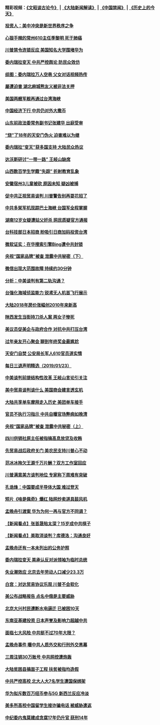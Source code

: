 #### 精彩视频：[《文昭谈古论今》](https://github.com/gfw-breaker/wenzhao/blob/master/README.md?t=01241830) | [《大陆新闻解读》](https://github.com/gfw-breaker/ntdtv-comedy/blob/master/README.md?t=01241830) | [《中国禁闻》](https://github.com/gfw-breaker/ntdtv-news/blob/master/README.md?t=01241830) | [《历史上的今天》](https://github.com/gfw-breaker/today-in-history/blob/master/README.md?t=01241830) 

#### [投资人：美中冲突是新世界秩序之争](../pages/nsc413/n10999607.md?t=01241830) 

#### [心狠手辣的常州610主任季黎明 死于肺癌](../pages/nsc413/n10996507.md?t=01241830) 

#### [川普禁令连锁反应 美国知名大学围堵华为](../pages/nsc413/n10999500.md?t=01241830) 

#### [委内瑞拉变天 中共严控舆论 防民众效仿](../pages/nsc413/n10999399.md?t=01241830) 

#### [组图：委内瑞拉万人空巷 父女对话视频热传](../pages/nsc413/n10999436.md?t=01241830) 

#### [屡遭迫害 湖北麻城熊友义被非法关押](../pages/nsc413/n10974917.md?t=01241830) 

#### [美国两艘军舰再通过台湾海峡](../pages/nsc413/n10999231.md?t=01241830) 

#### [中国经济下行 中共仍对外大撒币](../pages/nsc413/n10998870.md?t=01241830) 


#### [山东前政法委常务副书记张建华 出庭受审](../pages/nsc413/n10998735.md?t=01241830) 

#### [“烧”了18年的天安门伪火 迫害难以为继](../pages/nsc413/n10996660.md?t=01241830) 

#### [委内瑞拉“变天”获多国支持 大陆民众热议](../pages/nsc413/n10998690.md?t=01241830) 

#### [达沃斯研讨“一带一路” 王岐山缺席](../pages/nsc413/n10998721.md?t=01241830) 

#### [山西数百学生学籍“失踪” 折射教育乱象](../pages/nsc413/n10998542.md?t=01241830) 

#### [安徽宿州3儿童被砍 原因未知 疑凶被捕](../pages/nsc413/n10998529.md?t=01241830) 

#### [促中共正视贸易谈判 川普警告别再耍花招了](../pages/nsc413/n10998435.md?t=01241830) 

#### [中共多架军机现踪巴士海峡 台国军全程掌握](../pages/nsc413/n10998654.md?t=01241830) 

#### [湖南12岁女疑遭姑父奸杀 网民质疑官方通报](../pages/nsc413/n10998151.md?t=01241830) 

#### [台科技部日本招商 盼吸引日商加码投资台湾](../pages/nsc413/n10998564.md?t=01241830) 

#### [微软证实：在华搜索引擎Bing遭中共封锁](../pages/nsc413/n10997687.md?t=01241830) 

#### [央视“国家品牌”被查 泄露中共秘密（下）](../pages/nsc413/n10997198.md?t=01241830) 

#### [微信出现大范围故障 持续约30分钟](../pages/nsc413/n10998110.md?t=01241830) 

#### [分析：中美谈判有第二轨沟通？](../pages/nsc413/n10997970.md?t=01241830) 

#### [台强化海域侦监能力 锐鸢无人机首飞行展示](../pages/nsc413/n10998202.md?t=01241830) 

#### [大陆2018年房价涨幅创2010年来新高](../pages/nsc413/n10997548.md?t=01241830) 

#### [陕西发生当街持刀杀人案 两女子惨死](../pages/nsc413/n10997934.md?t=01241830) 

#### [美议员促美企与政府合作 对抗中共打压台湾](../pages/nsc413/n10997722.md?t=01241830) 

#### [过年亲友开心聚会 聊到年终奖金最尴尬](../pages/nsc413/n10997778.md?t=01241830) 

#### [天安门自焚 公安局长军人610官员道实情](../pages/nsc413/n10997098.md?t=01241830) 

#### [每日三退声明精选（2019/01/23）](../pages/nsc413/n10997726.md?t=01241830) 

#### [中美谈判前提结构性改革 王岐山言论引关注](../pages/nsc413/n10997693.md?t=01241830) 

#### [美中贸易谈判谈什么 美国商会建言透玄机](../pages/nsc413/n10997587.md?t=01241830) 

#### [大陆共享单车摩拜走入历史 美团单车接手](../pages/nsc413/n10997268.md?t=01241830) 

#### [官员不执行习指示 中共自曝官场弊病如晚清](../pages/nsc413/n10997305.md?t=01241830) 

#### [央视“国家品牌”被查 泄露中共秘密（上）](../pages/nsc413/n10997168.md?t=01241830) 

#### [四川供销社原主任被指搞高息放贷及收贿](../pages/nsc413/n10997336.md?t=01241830) 

#### [先贸易战后政府关门 美农民支持川普心不动](../pages/nsc413/n10997328.md?t=01241830) 

#### [范冰冰拖欠王源千万片酬？双方工作室回应](../pages/nsc413/n10997097.md?t=01241830) 

#### [川普满意美方谈判地位 专家称下周难有突破](../pages/nsc413/n10997361.md?t=01241830) 

#### [孔诰烽：中国要成半导体大国 难过登天](../pages/nsc413/n10997407.md?t=01241830) 

#### [短片《啥是佩奇》爆红 陆网炒卖道具鼓风机](../pages/nsc413/n10996950.md?t=01241830) 

#### [孟晚舟引渡案 华为为何一再与官方不同调？](../pages/nsc413/n10996914.md?t=01241830) 

#### [【新闻看点】张首晟陷太深？15岁成中共棋子](../pages/nsc413/n10997054.md?t=01241830) 

#### [【新闻看点】美取消谈判？库德洛：沟通良好](../pages/nsc413/n10997053.md?t=01241830) 

#### [孟晚舟还有一本未列出的公务护照](../pages/nsc413/n10997290.md?t=01241830) 

#### [委内瑞拉变天 美承认反对派领袖为临时总统](../pages/nsc413/n10997224.md?t=01241830) 

#### [失业潮效应 北京去年劳动人口减少23.3万](../pages/nsc413/n10996896.md?t=01241830) 

#### [白宫：对达贸易协议乐观 川普不会软化](../pages/nsc413/n10997065.md?t=01241830) 

#### [美公布战略报告 点名中俄是主要威胁](../pages/nsc413/n10996498.md?t=01241830) 

#### [北京大兴村民遭断水电逼迁 已被困10天](../pages/nsc413/n10997108.md?t=01241830) 

#### [东南亚基建投资 日本声誉及影响力超越中共](../pages/nsc413/n10997070.md?t=01241830) 

#### [面临七大风险 中共挺不过70年大限？](../pages/nsc413/n10996817.md?t=01241830) 

#### [孟晚舟事件 曝中共人质外交和行刑外交黑幕](../pages/nsc413/n10996956.md?t=01241830) 

#### [三周注销30万账号 中共网控遭炮轰](../pages/nsc413/n10996753.md?t=01241830) 

#### [大陆贫困县搞面子工程 扶贫被指均造假](../pages/nsc413/n10996829.md?t=01241830) 

#### [中共严控高校 北大人大7名学生遭国保绑架](../pages/nsc413/n10996854.md?t=01241830) 

#### [华为拟斥数百万纽币参与5G 新西兰反应冷淡](../pages/nsc413/n10996213.md?t=01241830) 

#### [美多所高校中国留学生接诈骗电话 被威胁遣返](../pages/nsc413/n10995485.md?t=01241830) 


#### [中纪委内鬼莫建成贪腐17年仍升官 获刑14年](../pages/nsc413/n10996389.md?t=01241830) 

